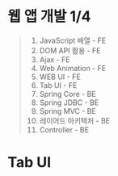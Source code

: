 # 웹 앱 개발 1/4

> 1. JavaScript 배열 - FE
> 2. DOM API 활용 - FE
> 3. Ajax - FE
> 4. Web Animation - FE
> 5. WEB UI - FE
> 6. Tab UI - FE
> 7. Spring Core - BE
> 8. Spring JDBC - BE
> 9. Spring MVC - BE
> 10. 레이어드 아키텍처 - BE
> 11. Controller - BE

# Tab UI

